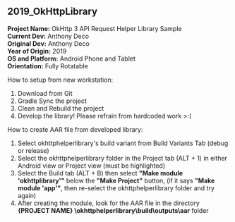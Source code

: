 <h2>2019_OkHttpLibrary</h2>

<p><b>Project Name:</b> OkHttp 3 API Request Helper Library Sample <br/>
<b>Current Dev:</b> Anthony Deco    <br/>
<b>Original Dev:</b> Anthony Deco   <br/>
<b>Year of Origin:</b> 2019         <br/>
<b>OS and Platform:</b> Android Phone and Tablet <br/>
<b>Orientation:</b> Fully Rotatable </p>

<p>How to setup from new workstation:
<ol>
<li>Download from Git</li>
<li>Gradle Sync the project</li>
<li>Clean and Rebuild the project</li>
<li>Develop the library! Please refrain from hardcoded work >:( </li>
</ol> </p>

<p>How to create AAR file from developed library:
<ol>
<li>Select okhttphelperlibrary's build variant from Build Variants Tab (debug or release)</li>
<li>Select the okhttphelperlibrary folder in the Project tab (ALT + 1) in either Android view or Project view (must be highlighted)</li>
<li>Select the Build tab (ALT + B) then select <b>"Make module 'okhttplibrary'"</b> below the <b>"Make Project"</b> button, 
(if it says <b>"Make module 'app'"</b>, then re-select the okhttphelperlibrary folder and try again)</li>
<li>After creating the module, look for the AAR file in the directory <b>{PROJECT NAME} \okhttphelperlibrary\build\outputs\aar</b> folder</li> 
</ol> </p>
